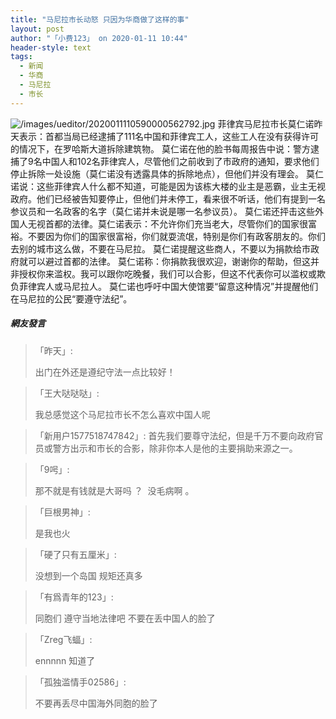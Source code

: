 ```yaml
---
title: "马尼拉市长动怒 只因为华商做了这样的事"
layout: post
author: "「小费123」 on 2020-01-11 10:44"
header-style: text
tags:
  - 新闻
  - 华商
  - 马尼拉
  - 市长
---
```


<img src="http://images.feileyuan.com/images/ueditor/2020011110590000562792.jpg" title="/images/ueditor/2020011110590000562792.jpg" alt="/images/ueditor/2020011110590000562792.jpg">
菲律宾马尼拉市长莫仁诺昨天表示：首都当局已经逮捕了111名中国和菲律宾工人，这些工人在没有获得许可的情况下，在罗哈斯大道拆除建筑物。
莫仁诺在他的脸书每周报告中说：警方逮捕了9名中国人和102名菲律宾人，尽管他们之前收到了市政府的通知，要求他们停止拆除一处设施（<span style="text-indent: 32px;">莫仁诺没有透露具体的拆除地点</span>），但他们并没有理会。
莫仁诺说：这些菲律宾人什么都不知道，可能是因为该栋大楼的业主是恶霸，业主无视政府。他们已经被告知要停止，但他们并未停工，看来很不听话，他们有提到一名参议员和一名政客的名字（<span style="text-indent: 32px;">莫仁诺并未说是哪一名参议员</span>）。
莫仁诺还抨击这些外国人无视首都的法律。莫仁诺表示：不允许你们充当老大，尽管你们的国家很富裕。不要因为你们的国家很富裕，你们就耍流氓，特别是你们有政客朋友的。你们去别的城市这么做，不要在马尼拉。
莫仁诺提醒这些商人，不要以为捐款给市政府就可以避过首都的法律。
莫仁诺称：你捐款我很欢迎，谢谢你的帮助，但这并非授权你来滥权。我可以跟你吃晚餐，我们可以合影，但这不代表你可以滥权或欺负菲律宾人或马尼拉人。
莫仁诺也呼吁中国大使馆要“留意这种情况”并提醒他们在马尼拉的公民“要遵守法纪”。
<input type="hidden" value="菲乐园提供">

##### 網友發言 
> 「昨天」:
> <p>出门在外还是遵纪守法一点比较好！</p>

> 「王大哒哒哒」:
> <p>我总感觉这个马尼拉市长不怎么喜欢中国人呢</p>

> 「新用户1577518747842」:
> 首先我们要尊守法纪，但是千万不要向政府官员或警方出示和市长的合影，除非你本人是他的主要捐助来源之一。

> 「9呺」:
> <p>那不就是有钱就是大哥吗 ？&nbsp; 没毛病啊 。&nbsp;</p>

> 「巨根男神」:
> <p>是我也火</p>

> 「硬了只有五厘米」:
> <p>没想到一个岛国 规矩还真多</p>

> 「有爲青年的123」:
> <p>同胞们 遵守当地法律吧 不要在丢中国人的脸了</p>

> 「Zreg飞蝠」:
> <p>ennnnn 知道了&nbsp;</p>

> 「孤独滥情手02586」:
> <p>不要再丢尽中国海外同胞的脸了</p>


